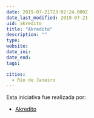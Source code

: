 ```yaml
---
date: 2019-07-21T23:02:24.000Z
date_last_modified: 2019-07-21
uid: akredito
title: "Akredito"
description: ""
type: 
website: 
date_ini: 
date_end: 
tags:

cities: 
  - Río de Janeiro
---
```


Esta iniciativa fue realizada por:

- [Akredito](/i/akredito.html)
